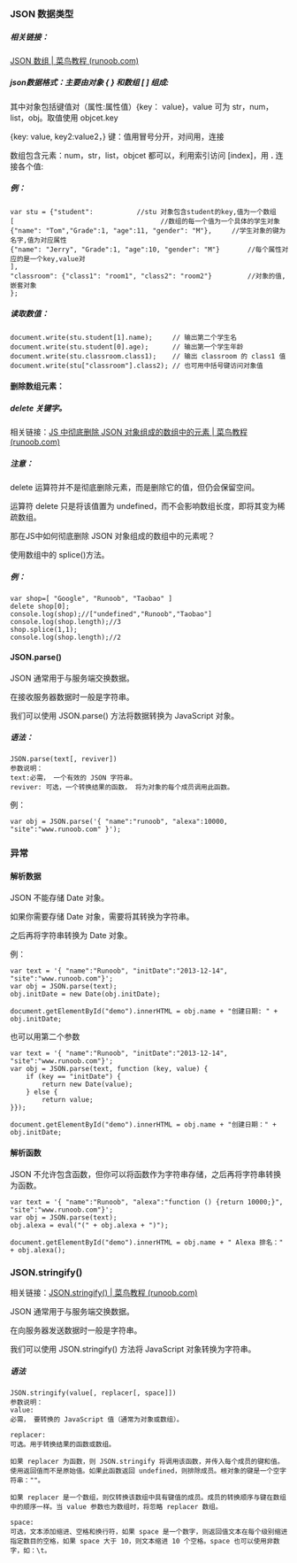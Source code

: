 ### JSON 数据类型

##### 相关链接：

[JSON 数组 | 菜鸟教程 (runoob.com)](https://www.runoob.com/json/js-json-arrays.html)



##### json数据格式：主要由对象 **{ }** 和数组 **[ ]** 组成:

其中对象包括键值对（属性:属性值）{key： value}，value 可为 str，num，list，obj。取值使用 objcet.key

{key: value, key2:value2，} 键：值用冒号分开，对间用，连接

数组包含元素：num，str，list，objcet 都可以，利用索引访问 [index]，用 **.** 连接各个值:

##### 例：

```
var stu = {"student":           //stu 对象包含student的key,值为一个数组
[                                     //数组的每一个值为一个具体的学生对象
{"name": "Tom","Grade":1, "age":11, "gender": "M"},     //学生对象的键为名字,值为对应属性
{"name": "Jerry", "Grade":1, "age":10, "gender": "M"}       //每个属性对应的是一个key,value对
],
"classroom": {"class1": "room1", "class2": "room2"}         //对象的值,嵌套对象
};
```

##### 读取数值：

```
document.write(stu.student[1].name);     // 输出第二个学生名
document.write(stu.student[0].age);      // 输出第一个学生年龄
document.write(stu.classroom.class1);    // 输出 classroom 的 class1 值
document.write(stu["classroom"].class2); // 也可用中括号键访问对象值
```



#### 删除数组元素：

##### delete 关键字。

相关链接：[JS 中彻底删除 JSON 对象组成的数组中的元素 | 菜鸟教程 (runoob.com)](https://www.runoob.com/w3cnote/js-delete-json-arr.html)

##### 注意：

delete 运算符并不是彻底删除元素，而是删除它的值，但仍会保留空间。

运算符 delete 只是将该值置为 undefined，而不会影响数组长度，即将其变为稀疏数组。

那在JS中如何彻底删除 JSON 对象组成的数组中的元素呢？

 使用数组中的 splice()方法。

##### 例：

```
var shop=[ "Google", "Runoob", "Taobao" ]
delete shop[0];
console.log(shop);//["undefined","Runoob","Taobao"]
console.log(shop.length);//3
shop.splice(1,1);
console.log(shop.length);//2
```



#### JSON.parse()

JSON 通常用于与服务端交换数据。

在接收服务器数据时一般是字符串。

我们可以使用 JSON.parse() 方法将数据转换为 JavaScript 对象。

##### 语法：

```
JSON.parse(text[, reviver])
参数说明：
text:必需， 一个有效的 JSON 字符串。
reviver: 可选，一个转换结果的函数， 将为对象的每个成员调用此函数。
```

例：

```
var obj = JSON.parse('{ "name":"runoob", "alexa":10000, "site":"www.runoob.com" }');
```



### 异常

#### 解析数据

JSON 不能存储 Date 对象。

如果你需要存储 Date 对象，需要将其转换为字符串。

之后再将字符串转换为 Date 对象。

例：

```
var text = '{ "name":"Runoob", "initDate":"2013-12-14", "site":"www.runoob.com"}';
var obj = JSON.parse(text);
obj.initDate = new Date(obj.initDate);
 
document.getElementById("demo").innerHTML = obj.name + "创建日期: " + obj.initDate;
```

也可以用第二个参数

```
var text = '{ "name":"Runoob", "initDate":"2013-12-14", "site":"www.runoob.com"}';
var obj = JSON.parse(text, function (key, value) {
    if (key == "initDate") {
        return new Date(value);
    } else {
        return value;
}});
 
document.getElementById("demo").innerHTML = obj.name + "创建日期：" + obj.initDate;
```



#### 解析函数

JSON 不允许包含函数，但你可以将函数作为字符串存储，之后再将字符串转换为函数。

```
var text = '{ "name":"Runoob", "alexa":"function () {return 10000;}", "site":"www.runoob.com"}';
var obj = JSON.parse(text);
obj.alexa = eval("(" + obj.alexa + ")");
 
document.getElementById("demo").innerHTML = obj.name + " Alexa 排名：" + obj.alexa();
```



### JSON.stringify()

相关链接：[JSON.stringify() | 菜鸟教程 (runoob.com)](https://www.runoob.com/json/json-stringify.html)

JSON 通常用于与服务端交换数据。

在向服务器发送数据时一般是字符串。

我们可以使用 JSON.stringify() 方法将 JavaScript 对象转换为字符串。

##### 语法

```
JSON.stringify(value[, replacer[, space]])
参数说明：
value:
必需， 要转换的 JavaScript 值（通常为对象或数组）。

replacer:
可选。用于转换结果的函数或数组。

如果 replacer 为函数，则 JSON.stringify 将调用该函数，并传入每个成员的键和值。使用返回值而不是原始值。如果此函数返回 undefined，则排除成员。根对象的键是一个空字符串：""。

如果 replacer 是一个数组，则仅转换该数组中具有键值的成员。成员的转换顺序与键在数组中的顺序一样。当 value 参数也为数组时，将忽略 replacer 数组。

space:
可选，文本添加缩进、空格和换行符，如果 space 是一个数字，则返回值文本在每个级别缩进指定数目的空格，如果 space 大于 10，则文本缩进 10 个空格。space 也可以使用非数字，如：\t。
```



##### 